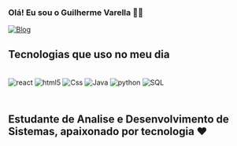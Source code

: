 ### Olá! Eu sou o Guilherme Varella ✌🏻

[![Blog](https://img.shields.io/badge/LinkedIn-0077B5?style=for-the-badge&logo=linkedin&logoColor=white)](https://www.linkedin.com/in/guilhermervarella/)

## Tecnologias que uso no meu dia
<div style: "display: inline_block"><br/>
    <img align = "center" alt = "react" src="https://img.shields.io/badge/React-20232A?style=for-the-badge&logo=react&logoColor=61DAFB">
    <img align = "center" alt = "html5" src="https://img.shields.io/badge/HTML5-E34F26?style=for-the-badge&logo=html5&logoColor=white">
    <img align = "center" alt = "Css" src="https://img.shields.io/badge/CSS-239120?&style=for-the-badge&logo=css3&logoColor=white">
    <img align = "center" alt = "Java" src="https://img.shields.io/badge/JavaScript-323330?style=for-the-badge&logo=javascript&logoColor=F7DF1E">
    <img align = "center" alt = "python" src="https://img.shields.io/badge/Python-3776AB?style=for-the-badge&logo=python&logoColor=white">
     <img align = "center" alt = "SQL" src="https://img.shields.io/badge/MySQL-00000F?style=for-the-badge&logo=mysql&logoColor=white">
    
</div>

## </br>Estudante de Analise e Desenvolvimento de Sistemas, apaixonado por tecnologia  ❤️
